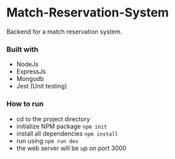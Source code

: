 # Match-Reservation-System
Backend for a match reservation system.
### Built with
- NodeJs
- ExpressJs
- Mongodb
- Jest (Unit testing)
### How to run
- cd to the project directory
- initialize NPM package `npm init`
- install all dependencies `npm install`
- run using `npm run dev`
- the web server will be up on port 3000
